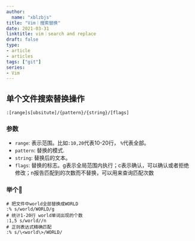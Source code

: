 ```yaml
---
author:
  name: "xblzbjs"
title: "Vim｜搜索替换"
date: 2021-03-31
linktitle: vim｜search and replace
draft: false
type:
- article
- articles
tags: ["git"]
series:
- Vim
---
```


## 单个文件搜索替换操作

`:[range]s[ubsitute]/{pattern}/{string}/[flags]`

### 参数

- `range`: 表示范围。比如`:10,20`代表10-20行， `%`代表全部。
- `pattern`: 替换的模式.
- `string`: 替换后的文本。
- `flags`: 替换的标志。g表示全局范围内执行；c表示确认，可以确认或者拒绝修改；n报告匹配到的次数而不替换，可以用来查询匹配次数

### 举个🌰

```vim
# 把文件中world全部替换成WORLD
:% s/world/WORLD/g
# 统计1-20行 world单词出现的个数
:1,5 s/world//n
# 正则表达式精确匹配
:% s/\<world\>/WORLD/
```
